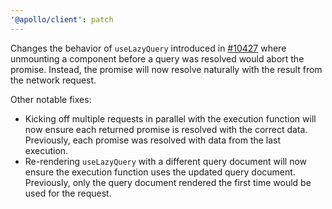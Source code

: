 ```yaml
---
'@apollo/client': patch
---
```


Changes the behavior of `useLazyQuery` introduced in [#10427](https://github.com/apollographql/apollo-client/pull/10427) where unmounting a component before a query was resolved would abort the promise. Instead, the promise will now resolve naturally with the result from the network request.

Other notable fixes:
- Kicking off multiple requests in parallel with the execution function will now ensure each returned promise is resolved with the correct data. Previously, each promise was resolved with data from the last execution.
- Re-rendering `useLazyQuery` with a different query document will now ensure the execution function uses the updated query document. Previously, only the query document rendered the first time would be used for the request. 
